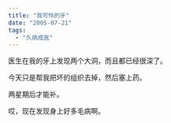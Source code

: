 ```yaml
---
title: "我可怜的牙"
date: "2005-07-21"
tags: 
  - "久病成医"
---
```


医生在我的牙上发现两个大洞，而且都已经很深了。

今天只是帮我把坏的组织去掉，然后塞上药。

两星期后才能补。

哎，现在发现身上好多毛病啊。
